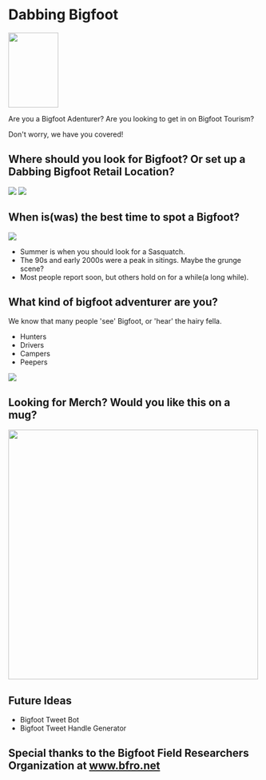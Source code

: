 # Dabbing Bigfoot 
<img src='https://github.com/branlindsey/nlp_case_study/blob/master/images/Screenshot%20from%202020-05-08%2012-24-26.png' width="100" height="150">


Are you a Bigfoot Adenturer?
Are you looking to get in on Bigfoot Tourism? 

Don't worry, we have you covered! 

## Where should you look for Bigfoot? Or set up a Dabbing Bigfoot Retail Location? 
<img src='https://github.com/branlindsey/nlp_case_study/blob/master/images/State_Bigfoot.png'>
<img src='https://github.com/branlindsey/nlp_case_study/blob/master/images/washington_bigfoot.png'>



## When is(was) the best time to spot a Bigfoot?
<img src='https://github.com/branlindsey/nlp_case_study/blob/master/images/subplot_er.png'>

- Summer is when you should look for a Sasquatch. 
- The 90s and early 2000s were a peak in sitings. Maybe the grunge scene?  
- Most people report soon, but others hold on for a while(a long while).  



## What kind of bigfoot adventurer are you? 
We know that many people 'see' Bigfoot, or 'hear' the hairy fella. 
- Hunters
- Drivers
- Campers
- Peepers
<img src='https://github.com/branlindsey/nlp_case_study/blob/master/images/labels_all_er.png'>


## Looking for Merch? Would you like this on a mug? 

<img src='https://github.com/branlindsey/nlp_case_study/blob/master/images/bigfoot.png' width="500" height="500">


## Future Ideas
- Bigfoot Tweet Bot
- Bigfoot Tweet Handle Generator

## Special thanks to the Bigfoot Field Researchers Organization at www.bfro.net
